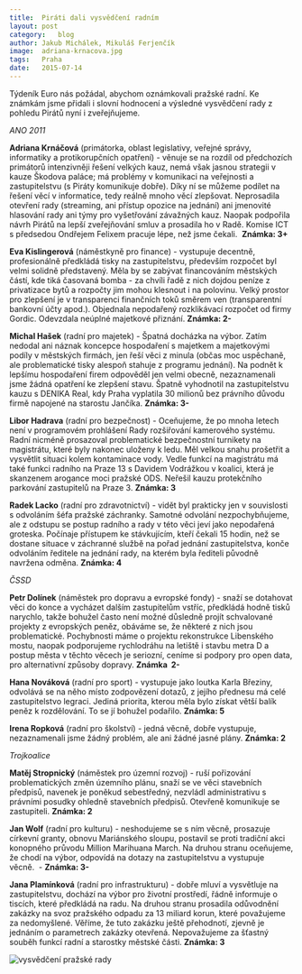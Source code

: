 ```yaml
---
title:	Piráti dali vysvědčení radním
layout:	post
category:	blog
author:	Jakub Michálek, Mikuláš Ferjenčík
image:	adriana-krnacova.jpg
tags:	Praha
date:	2015-07-14
---
```


Týdeník Euro nás požádal, abychom oznámkovali pražské radní. Ke známkám jsme přidali i slovní hodnocení a výsledné vysvědčení rady z pohledu Pirátů nyní i zveřejňujeme. 

_ANO 2011_

**Adriana Krnáčová** (primátorka, oblast legislativy, veřejné správy, informatiky a protikorupčních opatření) - věnuje se na rozdíl od předchozích primátorů intenzivněji řešení velkých kauz, nemá však jasnou strategii v kauze Škodova paláce; má problémy v komunikaci na veřejnosti a zastupitelstvu (s Piráty komunikuje dobře). Díky ní se můžeme podílet na řešení věcí v informatice, tedy reálně mnoho věcí zlepšovat. Neprosadila otevření rady (streaming, ani přístup opozice na jednání) ani jmenovité hlasování rady ani týmy pro vyšetřování závažných kauz. Naopak podpořila návrh Pirátů na lepší zveřejňování smluv a prosadila ho v Radě. Komise ICT s předsedou Ondřejem Felixem pracuje lépe, než jsme čekali.  **Známka: 3+**

**Eva Kislingerová** (náměstkyně pro finance) - vystupuje decentně, profesionálně předkládá tisky na zastupitelstvu, především rozpočet byl velmi solidně představený. Měla by se zabývat financováním městských částí, kde tiká časovaná bomba - za chvíli řadě z nich dojdou peníze z privatizace bytů a rozpočty jim mohou klesnout i na polovinu. Velký prostor pro zlepšení je v transparenci finančních toků směrem ven (transparentní bankovní účty apod.). Objednala nepodařený rozklikávací rozpočet od firmy Gordic. Odevzdala neúplné majetkové přiznání. **Známka: 2-**

**Michal Hašek** (radní pro majetek) - Špatná docházka na výbor. Zatím nedodal ani náznak koncepce hospodaření s majetkem a majetkovými podíly v městských firmách, jen řeší věci z minula (občas moc uspěchaně, ale problematické tisky alespoň stahuje z programu jednání). Na podnět k lepšímu hospodaření firem odpověděl jen velmi obecně, nezaznamenali jsme žádná opatření ke zlepšení stavu. Špatně vyhodnotil na zastupitelstvu kauzu s DENIKA Real, kdy Praha vyplatila 30 milionů bez právního důvodu firmě napojené na starostu Jančíka. **Známka: 3-**

**Libor Hadrava** (radní pro bezpečnost) - Oceňujeme, že po mnoha letech není v programovém prohlášení Rady rozšiřování kamerového systému. Radní nicméně prosazoval problematické bezpečnostní turnikety na magistrátu, které byly nakonec uloženy k ledu. Měl velkou snahu prošetřit a vysvětlit situaci kolem kontaminace vody. Vedle funkcí na magistrátu má také funkci radního na Praze 13 s Davidem Vodrážkou v koalici, která je skanzenem arogance moci pražské ODS. Neřešil kauzu protekčního parkování zastupitelů na Praze 3. **Známka: 3** 

**Radek Lacko** (radní pro zdravotnictví) - vidět byl prakticky jen v souvislosti s odvoláním šéfa pražské záchranky. Samotné odvolání nezpochybňujeme, ale z odstupu se postup radního a rady v této věci jeví jako nepodařená groteska. Počínaje přístupem ke stávkujícím, kteří čekali 15 hodin, než se dostane situace v záchranné službě na pořad jednání zastupitelstva, konče odvoláním ředitele na jednání rady, na kterém byla řediteli původně navržena odměna. **Známka: 4**

_ČSSD_

**Petr Dolínek** (náměstek pro dopravu a evropské fondy) - snaží se dotahovat věci do konce a vycházet dalším zastupitelům vstříc, předkládá hodně tisků narychlo, takže bohužel často není možné důsledně projít schvalované projekty z evropských peněz, obáváme se, že některé z nich jsou problematické. Pochybnosti máme o projektu rekonstrukce Libenského mostu, naopak podporujeme rychlodráhu na letiště i stavbu metra D a postup města v těchto věcech je seriozní, ceníme si podpory pro open data, pro alternativní způsoby dopravy. **Známka  2-**

**Hana Nováková** (radní pro sport) - vystupuje jako loutka Karla Březiny, odvolává se na něho místo zodpovězení dotazů, z jejího přednesu má celé zastupitelstvo legraci. Jediná priorita, kterou měla bylo získat větší balík peněz k rozdělování. To se jí bohužel podařilo. **Známka: 5**

**Irena Ropková** (radní pro školství) - jedná věcně, dobře vystupuje, nezaznamenali jsme žádný problém, ale ani žádné jasné plány. **Známka: 2**

_Trojkoalice_

**Matěj Stropnický** (náměstek pro územní rozvoj) - ruší pořizování problematických změn územního plánu, snaží se ve věci stavebních předpisů, navenek je poněkud sebestředný, nezvládl administrativu s právními posudky ohledně stavebních předpisů. Otevřeně komunikuje se zastupiteli. **Známka: 2**

**Jan Wolf** (radní pro kulturu) - neshodujeme se s ním věcně, prosazuje církevní granty, obnovu Mariánského sloupu, postavil se proti tradiční akci konopného průvodu Million Marihuana March. Na druhou stranu oceňujeme, že chodí na výbor, odpovídá na dotazy na zastupitelstvu a vystupuje věcně.  - **Známka: 3-**

**Jana Plamínková** (radní pro infrastrukturu) - dobře mluví a vysvětluje na zastupitelstvu, dochází na výbor pro životní prostředí, řádně informuje o tiscích, které předkládá na radu. Na druhou stranu prosadila odůvodnění zakázky na svoz pražského odpadu za 13 miliard korun, které považujeme za nedomyšlené. Věříme, že tuto zakázku ještě přehodnotí, zjevně je jednáním o parametrech zakázky otevřená. Nepovažujeme za šťastný souběh funkcí radní a starostky městské části. **Známka: 3**

![vysvědčení pražské rady](https://a.pirati.cz/praha/img/posts/vysvedceni.jpg "vysvědčení pražské rady")


